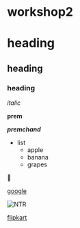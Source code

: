 # workshop2

# heading

## heading

### heading

*italic*

**prem**

***premchand***

* list
  * apple
  * banana
  * grapes

🧛

[google](https://www.google.co.in/)

![NTR](https://static-koimoi.akamaized.net/wp-content/new-galleries/2020/05/happy-birthday-jr-ntr-from-trained-kuchipudi-dancer-to-playing-lord-ram-here-are-5-lesser-known-facts-about-the-young-tiger-0001.jpg)

[flipkart](https://www.flipkart.com)





